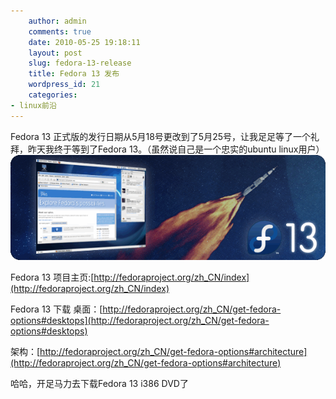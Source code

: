 ```yaml
---
    author: admin
    comments: true
    date: 2010-05-25 19:18:11
    layout: post
    slug: fedora-13-release
    title: Fedora 13 发布
    wordpress_id: 21
    categories:
- linux前沿
---
```

Fedora 13 正式版的发行日期从5月18号更改到了5月25号，让我足足等了一个礼拜，昨天我终于等到了Fedora 13。（虽然说自己是一个忠实的ubuntu linux用户） ![](/media/images/2010-05-25-fedora-13-release/f13launch.png) 

Fedora 13 项目主页:[http://fedoraproject.org/zh_CN/index](http://fedoraproject.org/zh_CN/index) 

Fedora 13 下载 桌面：[http://fedoraproject.org/zh_CN/get-fedora-options#desktops](http://fedoraproject.org/zh_CN/get-fedora-options#desktops)

架构：[http://fedoraproject.org/zh_CN/get-fedora-options#architecture](http://fedoraproject.org/zh_CN/get-fedora-options#architecture) 

哈哈，开足马力去下载Fedora 13 i386 DVD了 [ ](http://fedoraproject.org/zh_CN/get-fedora-options#desktops)

